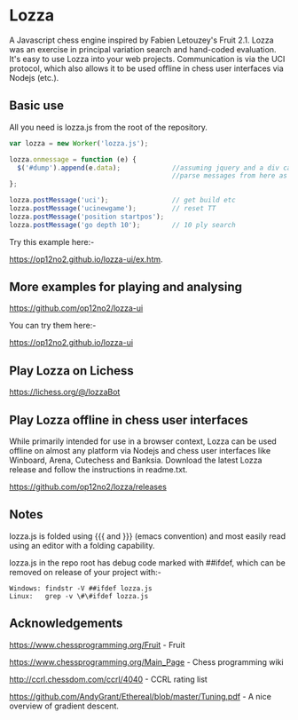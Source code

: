 # Lozza

A Javascript chess engine inspired by Fabien Letouzey's Fruit 2.1. Lozza was an exercise in principal variation search and hand-coded evaluation. It's easy to use Lozza into your web projects. Communication is via the UCI protocol, which also allows it to be used offline in chess user interfaces via Nodejs (etc.).

## Basic use

All you need is lozza.js from the root of the repository.

```Javascript
var lozza = new Worker('lozza.js');

lozza.onmessage = function (e) {
  $('#dump').append(e.data);             //assuming jquery and a div called #dump
                                         //parse messages from here as required
};

lozza.postMessage('uci');                // get build etc
lozza.postMessage('ucinewgame');         // reset TT
lozza.postMessage('position startpos');
lozza.postMessage('go depth 10');        // 10 ply search
```

Try this example here:-

https://op12no2.github.io/lozza-ui/ex.htm.

## More examples for playing and analysing

https://github.com/op12no2/lozza-ui

You can try them here:-

https://op12no2.github.io/lozza-ui

## Play Lozza on Lichess

https://lichess.org/@/lozzaBot

## Play Lozza offline in chess user interfaces

While primarily intended for use in a browser context, Lozza can be used offline on almost any platform via Nodejs and chess user interfaces like Winboard, Arena, Cutechess and Banksia. Download the latest Lozza release and follow the instructions in readme.txt.

https://github.com/op12no2/lozza/releases
  
## Notes

lozza.js is folded using {{{ and }}} (emacs convention) and most easily read using an editor with a folding capability.

lozza.js in the repo root has debug code marked with ##ifdef, which can be removed on release of your project with:-

```
Windows: findstr -V ##ifdef lozza.js
Linux:   grep -v \#\#ifdef lozza.js
```

## Acknowledgements

https://www.chessprogramming.org/Fruit - Fruit

https://www.chessprogramming.org/Main_Page - Chess programming wiki

http://ccrl.chessdom.com/ccrl/4040 - CCRL rating list

https://github.com/AndyGrant/Ethereal/blob/master/Tuning.pdf - A nice overview of gradient descent.
